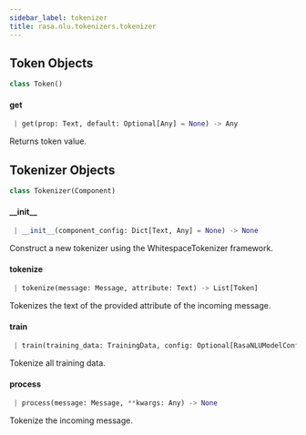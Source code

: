 ```yaml
---
sidebar_label: tokenizer
title: rasa.nlu.tokenizers.tokenizer
---
```


## Token Objects

```python
class Token()
```

#### get

```python
 | get(prop: Text, default: Optional[Any] = None) -> Any
```

Returns token value.

## Tokenizer Objects

```python
class Tokenizer(Component)
```

#### \_\_init\_\_

```python
 | __init__(component_config: Dict[Text, Any] = None) -> None
```

Construct a new tokenizer using the WhitespaceTokenizer framework.

#### tokenize

```python
 | tokenize(message: Message, attribute: Text) -> List[Token]
```

Tokenizes the text of the provided attribute of the incoming message.

#### train

```python
 | train(training_data: TrainingData, config: Optional[RasaNLUModelConfig] = None, **kwargs: Any, ,) -> None
```

Tokenize all training data.

#### process

```python
 | process(message: Message, **kwargs: Any) -> None
```

Tokenize the incoming message.


